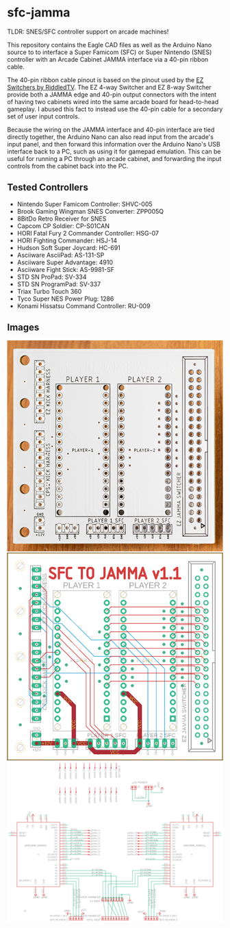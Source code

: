 # sfc-jamma

TLDR: SNES/SFC controller support on arcade machines!

This repository contains the Eagle CAD files as well as the Arduino Nano source to to interface a Super Famicom (SFC) or Super Nintendo (SNES) controller with an Arcade Cabinet JAMMA interface via a 40-pin ribbon cable.

The 40-pin ribbon cable pinout is based on the pinout used by the [EZ Switchers by RiddledTV](https://riddledtv.com/arcade/ez.html). The EZ 4-way Switcher and EZ 8-way Switcher provide both a JAMMA edge and 40-pin output connectors with the intent of having two cabinets wired into the same arcade board for head-to-head gameplay. I abused this fact to instead use the 40-pin cable for a secondary set of user input controls.

Because the wiring on the JAMMA interface and 40-pin interface are tied directly together, the Arduino Nano can also read input from the arcade's input panel, and then forward this information over the Arduino Nano's USB interface back to a PC, such as using it for gamepad emulation. This can be useful for running a PC through an arcade cabinet, and forwarding the input controls from the cabinet back into the PC.

## Tested Controllers
* Nintendo Super Famicom Controller: SHVC-005
* Brook Gaming Wingman SNES Converter: ZPP005Q
* 8BitDo Retro Receiver for SNES
* Capcom CP Soldier: CP-S01CAN
* HORI Fatal Fury 2 Commander Controller: HSG-07
* HORI Fighting Commander: HSJ-14
* Hudson Soft Super Joycard: HC-691
* Asciiware AsciiPad: AS-131-SP
* Asciiware Super Advantage: 4910
* Asciiware Fight Stick: AS-9981-SF
* STD SN ProPad: SV-334
* STD SN ProgramPad: SV-337
* Triax Turbo Touch 360
* Tyco Super NES Power Plug: 1286
* Konami Hissatsu Command Controller: RU-009

## Images
![SFC to JAMMA PCB](pcb/pcb.jpg?raw=true "SFC to JAMMA PCB")
![SFC to JAMMA Board Layout](pcb/board-1.png?raw=true "SFC to JAMMA Board Layout")
![SFC to JAMMA Schematic](pcb/schematic-1.png?raw=true "SFC to JAMMA Schematic")
